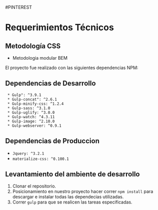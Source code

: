 #PINTEREST

# Requerimientos Técnicos

## Metodología CSS

* Metodologia modular BEM

El proyecto fue realizado con las siguientes dependencias NPM:

## Dependencias de Desarrollo
```
 * Gulp": ^3.9.1
 * Gulp-concat": ^2.6.1
 * Gulp-minify-css: ^1.2.4
 * Gulp-sass: ^3.1.0
 * Gulp-uglify: ^3.0.0
 * Gulp-watch: ^4.3.11
 * Gulp-image: ^2.10.0
 * Gulp-webserver: ^0.9.1
```
## Dependencias de Produccion
* `Jquery: ^3.2.1`
* `materialize-css: ^0.100.1`

## Levantamiento del ambiente de desarrollo
1. Clonar el repositorio.
2. Posicionamiento en nuestro proyecto hacer correr `npm install` para descargar e instalar todas las dependecias utilizadas.
3. Correr `gulp` para que se realicen las tareas especificadas.